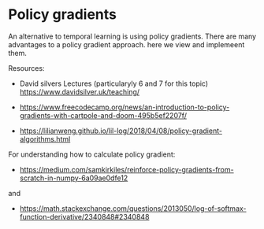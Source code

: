 # Policy gradients

An alternative to temporal learning is using policy gradients.  There are
many advantages to a policy gradient approach. here we view and implemeent them.

Resources:

- David silvers Lectures (particularyly 6 and 7 for this topic)
https://www.davidsilver.uk/teaching/

- https://www.freecodecamp.org/news/an-introduction-to-policy-gradients-with-cartpole-and-doom-495b5ef2207f/

- https://lilianweng.github.io/lil-log/2018/04/08/policy-gradient-algorithms.html

For understanding how to calculate policy gradient:
* https://medium.com/samkirkiles/reinforce-policy-gradients-from-scratch-in-numpy-6a09ae0dfe12

and
* https://math.stackexchange.com/questions/2013050/log-of-softmax-function-derivative/2340848#2340848
